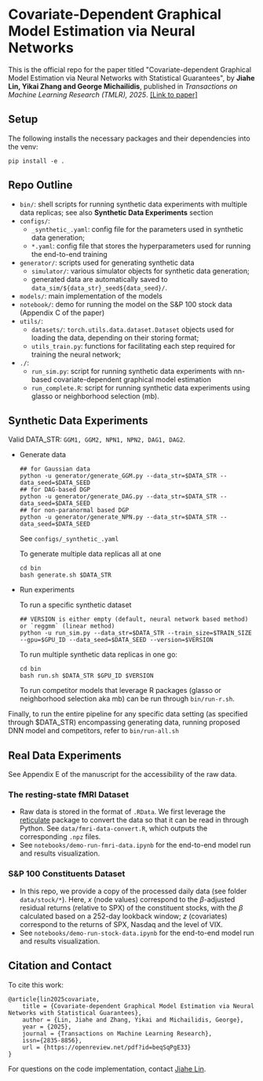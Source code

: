 # Covariate-Dependent Graphical Model Estimation via Neural Networks

This is the official repo for the paper titled "Covariate-dependent Graphical Model Estimation via Neural Networks with Statistical Guarantees", by **Jiahe Lin, Yikai Zhang and George Michailidis**, published in _Transactions on Machine Learning Research (TMLR), 2025_. [[Link to paper]](https://openreview.net/pdf?id=beqSqPgE33)

## Setup

The following installs the necessary packages and their dependencies into the venv:
```console
pip install -e .
```

## Repo Outline
* `bin/`: shell scripts for running synthetic data experiments with multiple data replicas; see also **Synthetic Data Experiments** section
* `configs/`:
    - `_synthetic_.yaml`: config file for the parameters used in synthetic data generation;
    - `*.yaml`: config file that stores the hyperparameters used for running the end-to-end training
* `generator/`: scripts used for generating synthetic data
    - `simulator/`:  various simulator objects for synthetic data generation;
    - generated data are automatically saved to `data_sim/${data_str}_seed${data_seed}/`.
* `models/`: main implementation of the models
* `notebook/`: demo for running the model on the S&P 100 stock data (Appendix C of the paper)
* `utils/`: 
    - `datasets/`: `torch.utils.data.dataset.Dataset` objects used for loading the data, depending on their storing format;
    - `utils_train.py`: functions for facilitating each step required for training the neural network;
* `./`:
    - `run_sim.py`: script for running synthetic data experiments with nn-based covariate-dependent graphical model estimation
    - `run_complete.R`: script for running synthetic data experiments using glasso or neighborhood selection (mb). 


## Synthetic Data Experiments

Valid DATA_STR: `GGM1, GGM2, NPN1, NPN2, DAG1, DAG2`. 

* Generate data
    ```console
    ## for Gaussian data
    python -u generator/generate_GGM.py --data_str=$DATA_STR --data_seed=$DATA_SEED
    ## for DAG-based DGP
    python -u generator/generate_DAG.py --data_str=$DATA_STR --data_seed=$DATA_SEED
    ## for non-paranormal based DGP
    python -u generator/generate_NPN.py --data_str=$DATA_STR --data_seed=$DATA_SEED
    ```
    See `configs/_synthetic_.yaml`

    To generate multiple data replicas all at one
    ```console
    cd bin
    bash generate.sh $DATA_STR
    ```

* Run experiments
    
    To run a specific synthetic dataset
    ```console
    ## VERSION is either empty (default, neural network based method) or `reggmm` (linear method)
    python -u run_sim.py --data_str=$DATA_STR --train_size=$TRAIN_SIZE --gpu=$GPU_ID --data_seed=$DATA_SEED --version=$VERSION
    ```
    To run multiple synthetic data replicas in one go:
    ```console
    cd bin
    bash run.sh $DATA_STR $GPU_ID $VERSION
    ```
    To run competitor models that leverage R packages (glasso or neighborhood selection aka mb) can be run through `bin/run-r.sh`.

Finally, to run the entire pipeline for any specific data setting (as specified through $DATA_STR) encompassing generating data, running proposed DNN model and competitors, refer to `bin/run-all.sh`

## Real Data Experiments

See Appendix E of the manuscript for the accessibility of the raw data. 

### The resting-state fMRI Dataset
* Raw data is stored in the format of `.RData`. We first leverage the [reticulate](https://rstudio.github.io/reticulate/) package to convert the data so that it can be read in through Python. See `data/fmri-data-convert.R`, which outputs the corresponding `.npz` files.
* See `notebooks/demo-run-fmri-data.ipynb` for the end-to-end model run and results visualization.


### S&P 100 Constituents Dataset
* In this repo, we provide a copy of the processed daily data (see folder `data/stock/*`). Here, $x$ (node values) correspond to the $\beta$-adjusted residual returns (relative to SPX) of the constituent stocks, with the $\beta$ calculated based on a 252-day lookback window; $z$ (covariates) correspond to the returns of SPX, Nasdaq and the level of VIX. 
* See `notebooks/demo-run-stock-data.ipynb` for the end-to-end model run and results visualization.

## Citation and Contact
To cite this work:
```
@article{lin2025covariate,
    title = {Covariate-dependent Graphical Model Estimation via Neural Networks with Statistical Guarantees},
    author = {Lin, Jiahe and Zhang, Yikai and Michailidis, George},
    year = {2025},
    journal = {Transactions on Machine Learning Research},
    issn={2835-8856},
    url = {https://openreview.net/pdf?id=beqSqPgE33}
}
```
For questions on the code implementation, contact [Jiahe Lin](mailto:jiahelin@umich.edu).